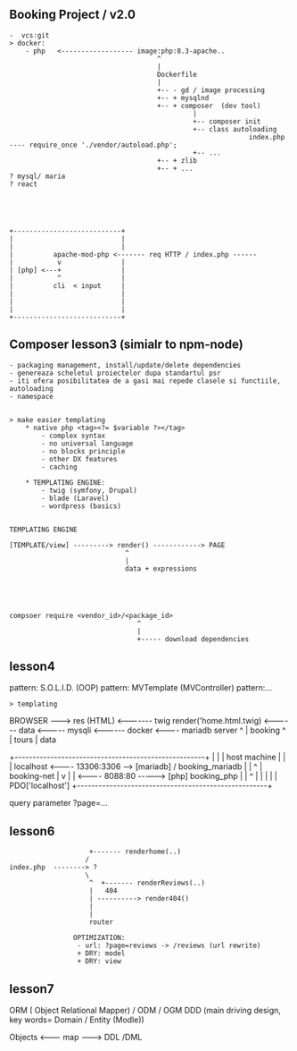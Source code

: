 



## Booking Project  / v2.0

    -  vcs:git
    > docker:
        - php   <------------------ image:php:8.3-apache..
                                         ^
                                         |
                                         Dockerfile
                                         |
                                         +-- - gd / image processing      
                                         +-- + mysqlnd       
                                         +-- + composer  (dev tool)  
                                                  |
                                                  +-- composer init
                                                  +-- class autoloading
                                                                index.php ---- require_once './vendor/autoload.php';
                                                  +-- ...   
                                         +-- + zlib       
                                         +-- + ...       
    ? mysql/ maria
    ? react





    +---------------------------+
    |                           |
    |                           |
    |          apache-mod-php <------- req HTTP / index.php ------
    |           v               |
    | [php] <---+               |
    |           ^               |
    |          cli  < input     |
    |                           |
    |                           |
    |                           |
    +---------------------------+



## Composer lesson3 (simialr to npm-node)











    - packaging management, install/update/delete dependencies
    - genereaza scheletul proiectelor dupa standartul psr
    - iti ofera posibilitatea de a gasi mai repede clasele si functiile, autoloading
    - namespace


    > make easier templating
        * native php <tag><?= $variable ?></tag>
            - complex syntax
            - no universal language
            - no blocks principle
            - other DX features
            - caching

        * TEMPLATING ENGINE:
            - twig (symfony, Drupal)
            - blade (Laravel)
            - wordpress (basics)


    TEMPLATING ENGINE

    [TEMPLATE/view] ---------> render() ------------> PAGE
                                 ^
                                 |
                                 data + expressions 





    compsoer require <vendor_id>/<package_id> 
                                    ^
                                    |
                                    +----- download dependencies







## lesson4

pattern: S.O.L.I.D. (OOP)
pattern: MVTemplate (MVController)
pattern:...

    > templating
    










BROWSER ---> res (HTML) <------- twig render('home.html.twig) <------ data <----- mysqli <------ docker <---- mariadb server
                                                                                                                    ^
                                                                                                                    |
                                                                                                                booking 
                                                                                                                    ^
                                                                                                                    |
                                                                                                                tours
                                                                                                                    |
                                                                                                                data







+-----------------------------------------------------+
|                                                     |
|      host machine                                               |
|                                                     |  localhost     <---- 13306:3306 --> [mariadb] / booking_mariadb
|                                                     |                                       ^
                                                                                              |
                                                                                              booking-net
                                                                                              |
                                                                                              v
|                                         |                             <---- 8088:80 -----> [php]  booking_php
|                                                     |                                       ^
|                                                     |                                       |
|                                                     |                                     PDO['localhost']
+-----------------------------------------------------+





query parameter
?page=...







## lesson6  
                        +------- renderhome(..)
                       /
    index.php  --------> ?
                       \
                        ^  +------- renderReviews(..)
                        |   404
                        | ----------> render404()
                        |
                        |
                        router

                    OPTIMIZATION:
                     - url: ?page=reviews -> /reviews (url rewrite)
                     + DRY: model 
                     + DRY: view 







## lesson7

ORM ( Object Relational Mapper) / ODM / OGM 
DDD (main driving design, key words= Domain / Entity (Modle))



<app>                       <db>
    Objects <--- map ---> DDL /DML
